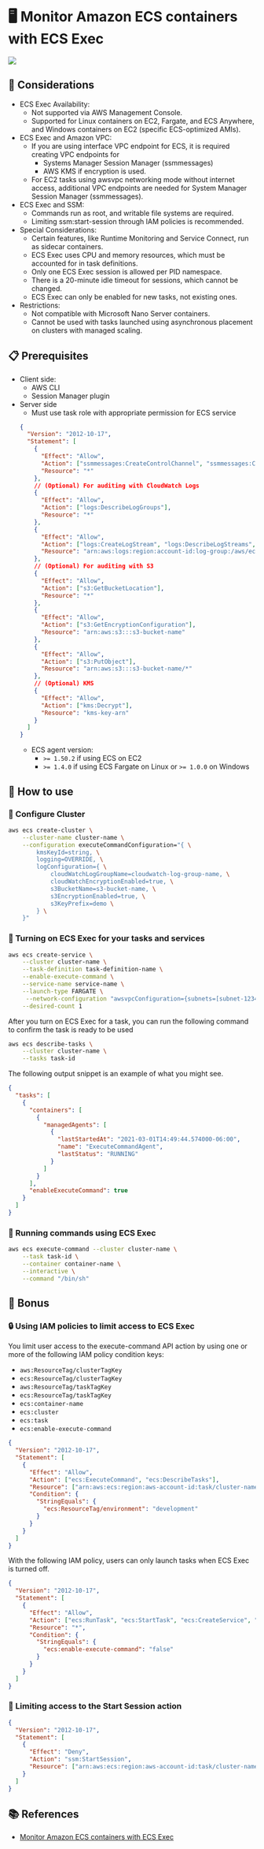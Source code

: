 # 🖥️ Monitor Amazon ECS containers with ECS Exec

<img src="./ecs-exec.webp" />

## 📝 Considerations

- ECS Exec Availability:
  - Not supported via AWS Management Console.
  - Supported for Linux containers on EC2, Fargate, and ECS Anywhere, and Windows containers on EC2 (specific ECS-optimized AMIs).
- ECS Exec and Amazon VPC:
  - If you are using interface VPC endpoint for ECS, it is required creating VPC endpoints for
    - Systems Manager Session Manager (ssmmessages)
    - AWS KMS if encryption is used.
  - For EC2 tasks using awsvpc networking mode without internet access, additional VPC endpoints are needed for System Manager Session Manager (ssmmessages).
- ECS Exec and SSM:
  - Commands run as root, and writable file systems are required.
  - Limiting ssm:start-session through IAM policies is recommended.
- Special Considerations:
  - Certain features, like Runtime Monitoring and Service Connect, run as sidecar containers.
  - ECS Exec uses CPU and memory resources, which must be accounted for in task definitions.
  - Only one ECS Exec session is allowed per PID namespace.
  - There is a 20-minute idle timeout for sessions, which cannot be changed.
  - ECS Exec can only be enabled for new tasks, not existing ones.
- Restrictions:
  - Not compatible with Microsoft Nano Server containers.
  - Cannot be used with tasks launched using asynchronous placement on clusters with managed scaling.

## 📋 Prerequisites

- Client side:
  - AWS CLI
  - Session Manager plugin
- Server side
  - Must use task role with appropriate permission for ECS service
  ```json
  {
    "Version": "2012-10-17",
    "Statement": [
      {
        "Effect": "Allow",
        "Action": ["ssmmessages:CreateControlChannel", "ssmmessages:CreateDataChannel", "ssmmessages:OpenControlChannel", "ssmmessages:OpenDataChannel"],
        "Resource": "*"
      },
      // (Optional) For auditing with CloudWatch Logs
      {
        "Effect": "Allow",
        "Action": ["logs:DescribeLogGroups"],
        "Resource": "*"
      },
      {
        "Effect": "Allow",
        "Action": ["logs:CreateLogStream", "logs:DescribeLogStreams", "logs:PutLogEvents"],
        "Resource": "arn:aws:logs:region:account-id:log-group:/aws/ecs/cloudwatch-log-group-name:*"
      },
      // (Optional) For auditing with S3
      {
        "Effect": "Allow",
        "Action": ["s3:GetBucketLocation"],
        "Resource": "*"
      },
      {
        "Effect": "Allow",
        "Action": ["s3:GetEncryptionConfiguration"],
        "Resource": "arn:aws:s3:::s3-bucket-name"
      },
      {
        "Effect": "Allow",
        "Action": ["s3:PutObject"],
        "Resource": "arn:aws:s3:::s3-bucket-name/*"
      },
      // (Optional) KMS
      {
        "Effect": "Allow",
        "Action": ["kms:Decrypt"],
        "Resource": "kms-key-arn"
      }
    ]
  }
  ```
  - ECS agent version:
    - `>= 1.50.2` if using ECS on EC2
    - `>= 1.4.0` if using ECS Fargate on Linux or `>= 1.0.0` on Windows

## 🚀 How to use

### 🔧 Configure Cluster

```bash
aws ecs create-cluster \
    --cluster-name cluster-name \
    --configuration executeCommandConfiguration="{ \
        kmsKeyId=string, \
        logging=OVERRIDE, \
        logConfiguration={ \
            cloudWatchLogGroupName=cloudwatch-log-group-name, \
            cloudWatchEncryptionEnabled=true, \
            s3BucketName=s3-bucket-name, \
            s3EncryptionEnabled=true, \
            s3KeyPrefix=demo \
        } \
    }"
```

### 🔄 Turning on ECS Exec for your tasks and services

```bash
aws ecs create-service \
    --cluster cluster-name \
    --task-definition task-definition-name \
    --enable-execute-command \
    --service-name service-name \
    --launch-type FARGATE \
     --network-configuration "awsvpcConfiguration={subnets=[subnet-12344321],securityGroups=[sg-12344321],assignPublicIp=ENABLED}" \
    --desired-count 1
```

After you turn on ECS Exec for a task, you can run the following command to confirm the task is ready to be used

```bash
aws ecs describe-tasks \
    --cluster cluster-name \
    --tasks task-id
```

The following output snippet is an example of what you might see.

```json
{
  "tasks": [
    {
      "containers": [
        {
          "managedAgents": [
            {
              "lastStartedAt": "2021-03-01T14:49:44.574000-06:00",
              "name": "ExecuteCommandAgent",
              "lastStatus": "RUNNING"
            }
          ]
        }
      ],
      "enableExecuteCommand": true
    }
  ]
}
```

### 🏃 Running commands using ECS Exec

```bash
aws ecs execute-command --cluster cluster-name \
    --task task-id \
    --container container-name \
    --interactive \
    --command "/bin/sh"
```

## 🎁 Bonus

### 🔒 Using IAM policies to limit access to ECS Exec

You limit user access to the execute-command API action by using one or more of the following IAM policy condition keys:

- `aws:ResourceTag/clusterTagKey`
- `ecs:ResourceTag/clusterTagKey`
- `aws:ResourceTag/taskTagKey`
- `ecs:ResourceTag/taskTagKey`
- `ecs:container-name`
- `ecs:cluster`
- `ecs:task`
- `ecs:enable-execute-command`

```json
{
  "Version": "2012-10-17",
  "Statement": [
    {
      "Effect": "Allow",
      "Action": ["ecs:ExecuteCommand", "ecs:DescribeTasks"],
      "Resource": ["arn:aws:ecs:region:aws-account-id:task/cluster-name/*", "arn:aws:ecs:region:aws-account-id:cluster/*"],
      "Condition": {
        "StringEquals": {
          "ecs:ResourceTag/environment": "development"
        }
      }
    }
  ]
}
```

With the following IAM policy, users can only launch tasks when ECS Exec is turned off.

```json
{
  "Version": "2012-10-17",
  "Statement": [
    {
      "Effect": "Allow",
      "Action": ["ecs:RunTask", "ecs:StartTask", "ecs:CreateService", "ecs:UpdateService"],
      "Resource": "*",
      "Condition": {
        "StringEquals": {
          "ecs:enable-execute-command": "false"
        }
      }
    }
  ]
}
```

### 🚫 Limiting access to the Start Session action

```json
{
  "Version": "2012-10-17",
  "Statement": [
    {
      "Effect": "Deny",
      "Action": "ssm:StartSession",
      "Resource": ["arn:aws:ecs:region:aws-account-id:task/cluster-name/*", "arn:aws:ecs:region:aws-account-id:cluster/*"]
    }
  ]
}
```

## 📚 References

- [Monitor Amazon ECS containers with ECS Exec](https://docs.aws.amazon.com/AmazonECS/latest/developerguide/ecs-exec.html)
